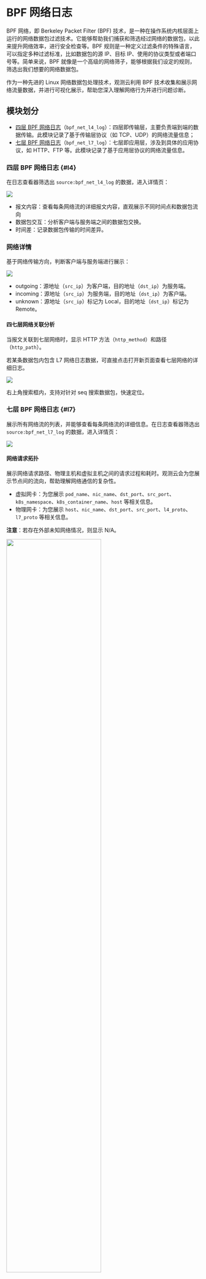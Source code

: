 # BPF 网络日志

BPF 网络，即 Berkeley Packet Filter (BPF) 技术，是一种在操作系统内核层面上运行的网络数据包过滤技术。它能够帮助我们捕获和筛选经过网络的数据包，以此来提升网络效率，进行安全检查等。BPF 规则是一种定义过滤条件的特殊语言，可以指定多种过滤标准，比如数据包的源 IP、目标 IP、使用的协议类型或者端口号等。简单来说，BPF 就像是一个高级的网络筛子，能够根据我们设定的规则，筛选出我们想要的网络数据包。

作为一种先进的 Linux 网络数据包处理技术，观测云利用 BPF 技术收集和展示网络流量数据，并进行可视化展示，帮助您深入理解网络行为并进行问题诊断。

## 模块划分

- [四层 BPF 网络日志](#l4)（`bpf_net_l4_log`）：四层即传输层，主要负责端到端的数据传输。此模块记录了基于传输层协议（如 TCP、UDP）的网络流量信息；  
- [七层 BPF 网络日志](#l7)（`bpf_net_l7_log`）：七层即应用层，涉及到具体的应用协议，如 HTTP、FTP 等。此模块记录了基于应用层协议的网络流量信息。

### 四层 BPF 网络日志 {#l4}

在日志查看器筛选出 `source:bpf_net_l4_log` 的数据，进入详情页：

![](img/bpf_net_l4_log-1.png)

* 报文内容：查看每条网络流的详细报文内容，直观展示不同时间点和数据包流向
* 数据包交互：分析客户端与服务端之间的数据包交换。
* 时间差：记录数据包传输的时间差异。

### 网络详情

基于网络传输方向，判断客户端与服务端进行展示：

![](img/bpf_net_l4_log-2.png)

* outgoing：源地址（`src_ip`）为客户端，目的地址（`dst_ip`）为服务端。
* incoming：源地址（`src_ip`）为服务端，目的地址（`dst_ip`）为客户端。
* unknown：源地址（`src_ip`）标记为 Local，目的地址（`dst_ip`）标记为 Remote。

#### 四七层网络关联分析

当报文关联到七层网络时，显示 HTTP 方法（`http_method`）和路径（`http_path`）。

若某条数据包内包含 L7 网络日志数据，可直接点击打开新页面查看七层网络的详细日志。

![](img/bpf_net_l4_log-1.gif)

右上角搜索框内，支持对针对 seq 搜索数据包，快速定位。

### 七层 BPF 网络日志 {#l7}

展示所有网络流的列表，并能够查看每条网络流的详细信息。在日志查看器筛选出 `source:bpf_net_l7_log` 的数据，进入详情页：

![](img/bpf_net_l7_log.png)


#### 网络请求拓扑

展示网络请求路径、物理主机和虚拟主机之间的请求过程和耗时。观测云会为您展示节点间的流向，帮助理解网络通信的复杂性。

- 虚拟网卡：为您展示 `pod_name`、`nic_name`、`dst_port`、`src_port`、`k8s_namespace`、`k8s_container_name`、`host` 等相关信息。
- 物理网卡：为您展示 `host`、`nic_name`、`dst_port`、`src_port`、`l4_proto`、`l7_proto` 等相关信息。

**注意**：若存在外部未知网络情况，则显示 N/A。

<img src="../img/bpf_net_l7_log-1.png" width="70%" >

针对网络网卡，您可进行以下操作：

1. hover 在网卡节点的端口上，即可显示 `ip:port`。
2. 若需查看网络数据详情，hover 在网卡节点上，点击右上角 :fontawesome-solid-arrow-up-right-from-square: 按钮即可跳转至对应页面。

![](img/bpf_net_l7_log-4.png)

#### 关联网络日志

观测云基于单连接请求、跨网卡请求和传输层请求三个维度展示相关的日志数据。


* 单连接请求：客户端与服务器之间通过单个网络连接进行的请求和响应。
* 跨网卡请求：跨越不同网卡进行的请求。例如，在虚拟化环境中，请求可能从虚拟机的一个虚拟网卡发起，然后通过宿主机的物理网卡发送到另一个虚拟机或外部服务器。
* 传输层请求：指的是传输层网络日志，如 TCP 或 UDP 协议中进行的请求。

点击右侧 :material-reorder-horizontal: 可修改网络日志显示列：

![](img/bpf_net_l7_log-5.png)

## 网络问题排查示例

当发生网络问题时，可以按照以下步骤进行 BPF 网络故障排查：

1. 确认问题现象：记录下网络问题的表现，如连接超时、数据包丢失等。
2. 查看四层日志：通过 `bpf_net_l4_log` 查看相关网络流的基本信息，确认传输方向和数据包的基本信息。
3. 深入七层日志：如果问题可能涉及应用层，通过 `bpf_net_l7_log` 查看应用层的详细交互。
4. 分析网络拓扑：利用网络请求拓扑功能，检查虚拟网卡和物理网卡之间的调用关系和耗时，确认是否存在网络延迟或中断。
5. 关联分析：通过四七层关联分析，查看是否有特定的应用层协议导致的问题。
6. 日志关联：查看与问题网络流相关的所有日志，寻找潜在的问题线索。

通过上述步骤，可以有效地利用 BPF 网络可视化对网络问题进行排查和分析，从而快速定位并解决问题。